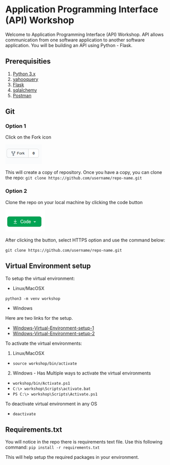 # Application Programming Interface (API)  Workshop

Welcome to Application Programming Interface (API) Workshop.  API allows communication from one software application to another software application. You will be building an API using Python - Flask.  

## Prerequisities 

1. [Python 3.x](https://www.python.org/downloads/) 
2. [yahooquery](https://github.com/dpguthrie/yahooquery)
3. [Flask](https://flask.palletsprojects.com/en/1.1.x/installation/)
4. [sqlalchemy](https://www.sqlalchemy.org/download.html)
5. [Postman](https://www.postman.com/downloads/)

## Git

### Option 1
Click on the Fork icon

![fork-image](fork.png)

This will create a copy of repository. Once you have a copy, you can clone the repo: ```git clone https://github.com/username/repo-name.git```

### Option 2
Clone the repo on your local machine by clicking the code button

![code-image](code.png)

After clicking the button, select HTTPS option and use the command below:

```git clone https://github.com/username/repo-name.git```

## Virtual Environment setup
To setup the virtual environment:

* Linux/MacOSX

```python3 -m venv workshop```

* Windows

Here are two links for the setup.

- [Windows-Virtual-Environment-setup-1](https://mothergeo-py.readthedocs.io/en/latest/development/how-to/venv-win.html)
- [Windows-Virtual-Environment-setup-2](https://www.c-sharpcorner.com/article/steps-to-set-up-a-virtual-environment-for-python-development/)

To activate the virtual environments:
1. Linux/MacOSX

* ```source workshop/bin/activate```

2. Windows - Has Multiple ways to activate the virtual environments

* ```workshop/bin/Activate.ps1```
* ```C:\> workshop\Scripts\activate.bat```
* ```PS C:\> workshop\Scripts\Activate.ps1```

To deactivate virtual environment in any OS
* ```deactivate```

## Requirements.txt
You will notice in the repo there is requirements text file.  Use this following command:
```pip install -r requirements.txt```

This will help setup the required packages in your environment.


